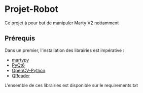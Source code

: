 # Projet-Robot
Ce projet à pour but de manipuler Marty V2 nottamment  
## Prérequis
Dans un premier, l'installation des librairies est impérative :  
* [martypy](https://userguides.robotical.io/martyv2/userguides/python/setting_up_python_on_your_computer#step_2installing_the_martypy_python_library)
* [PyQt6](https://www.pythonguis.com/installation/)   
* [OpenCV-Python](https://docs.opencv.org/4.9.0/d5/de5/tutorial_py_setup_in_windows.html)
* [QReader](https://pypi.org/project/qreader/)

  
L'ensemble de ces librairies est disponible sur le requirements.txt 
